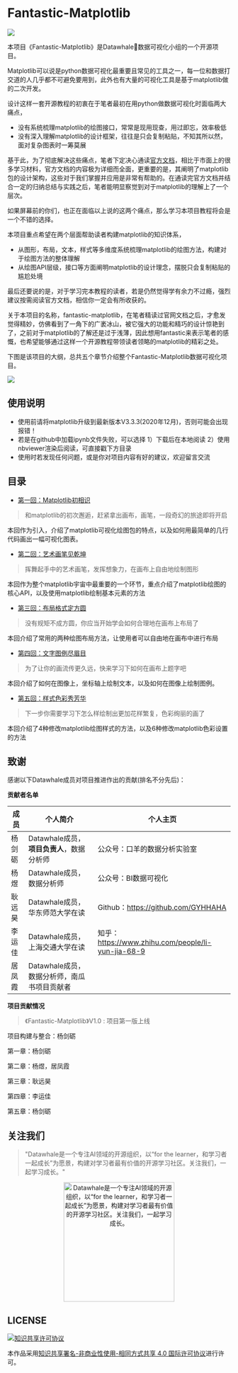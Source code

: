 # Fantastic-Matplotlib

![](https://matplotlib.org/_static/logo2_compressed.svg)

本项目《Fantastic-Matplotlib》是Datawhale🐳数据可视化小组的一个开源项目。

Matplotlib可以说是python数据可视化最重要且常见的工具之一，每一位和数据打交道的人几乎都不可避免要用到，此外也有大量的可视化工具是基于matplotlib做的二次开发。

设计这样一套开源教程的初衷在于笔者最初在用python做数据可视化时面临两大痛点，

- 没有系统梳理matplotlib的绘图接口，常常是现用现查，用过即忘，效率极低
- 没有深入理解matplotlib的设计框架，往往是只会复制粘贴，不知其所以然，面对复杂图表时一筹莫展

基于此，为了彻底解决这些痛点，笔者下定决心通读[官方文档](https://matplotlib.org/)，相比于市面上的很多学习材料，官方文档的内容极为详细而全面，更重要的是，其阐明了matplotlib包的设计架构，这些对于我们掌握并应用是非常有帮助的。在通读完官方文档并结合一定的归纳总结与实践之后，笔者能明显察觉到对于matplotlib的理解上了一个层次。

如果屏幕前的你们，也正在面临以上说的这两个痛点，那么学习本项目教程将会是一个不错的选择。

本项目重点希望在两个层面帮助读者构建matplotlib的知识体系，

- 从图形，布局，文本，样式等多维度系统梳理matplotlib的绘图方法，构建对于绘图方法的整体理解
- 从绘图API层级，接口等方面阐明matplotlib的设计理念，摆脱只会复制粘贴的尴尬处境

最后还要说的是，对于学习完本教程的读者，若是仍然觉得学有余力不过瘾，强烈建议按需阅读官方文档，相信你一定会有所收获的。

关于本项目的名称，fantastic-matplotlib，在笔者精读过官网文档之后，才愈发觉得精妙，仿佛看到了一角下的广袤冰山，被它强大的功能和精巧的设计惊艳到了，之前对于matplotlib的了解还是过于浅薄，因此想用fantastic来表示笔者的感慨，也希望能够通过这样一个开源教程带领读者领略的matplotlib的精彩之处。

下图是该项目的大纲，总共五个章节介绍整个Fantastic-Matplotlib数据可视化项目。

![](https://img-blog.csdnimg.cn/20210530234005720.png)

## 使用说明

- 使用前请将matplotlib升级到最新版本V3.3.3(2020年12月)，否则可能会出现报错！
- 若是在github中加载ipynb文件失败，可以选择 1）下载后在本地阅读 2）使用nbviewer渲染后阅读，可直接戳下方目录
- 使用时若发现任何问题，或是你对项目内容有好的建议，欢迎留言交流


## 目录

* [第一回：Matplotlib初相识](https://nbviewer.jupyter.org/github/datawhalechina/fantastic-matplotlib/blob/main/%E7%AC%AC%E4%B8%80%E5%9B%9E%EF%BC%9AMatplotlib%E5%88%9D%E7%9B%B8%E8%AF%86.ipynb)

> 和matplotlib的初次邂逅，赶紧拿出画布，画笔，一段奇幻的旅途即将开启

本回作为引入，介绍了matplotlib可视化绘图包的特点，以及如何用最简单的几行代码画出一幅可视化图表。

* [第二回：艺术画笔见乾坤](https://nbviewer.jupyter.org/github/datawhalechina/fantastic-matplotlib/blob/main/%E7%AC%AC%E4%BA%8C%E5%9B%9E%EF%BC%9A%E8%89%BA%E6%9C%AF%E7%94%BB%E7%AC%94%E8%A7%81%E4%B9%BE%E5%9D%A4.ipynb)

> 挥舞起手中的艺术画笔，发挥想象力，在画布上自由地绘制图形

本回作为整个matplotlib宇宙中最重要的一个环节，重点介绍了matplotlib绘图的核心API，以及使用matplotlib绘制基本元素的方法

* [第三回：布局格式定方圆](https://nbviewer.jupyter.org/github/datawhalechina/fantastic-matplotlib/blob/main/%E7%AC%AC%E4%B8%89%E5%9B%9E%EF%BC%9A%E5%B8%83%E5%B1%80%E6%A0%BC%E5%BC%8F%E5%AE%9A%E6%96%B9%E5%9C%86.ipynb)

> 没有规矩不成方圆，你应当开始学会如何合理地在画布上布局了

本回介绍了常用的两种绘图布局方法，让使用者可以自由地在画布中进行布局

* [第四回：文字图例尽眉目](https://nbviewer.jupyter.org/github/datawhalechina/fantastic-matplotlib/blob/main/%E7%AC%AC%E5%9B%9B%E5%9B%9E%EF%BC%9A%E6%96%87%E5%AD%97%E5%9B%BE%E4%BE%8B%E5%B0%BD%E7%9C%89%E7%9B%AE.ipynb)

> 为了让你的画流传更久远，快来学习下如何在画布上题字吧

本回介绍了如何在图像上，坐标轴上绘制文本，以及如何在图像上绘制图例。

* [第五回：样式色彩秀芳华](https://nbviewer.jupyter.org/github/datawhalechina/fantastic-matplotlib/blob/main/%E7%AC%AC%E4%BA%94%E5%9B%9E%EF%BC%9A%E6%A0%B7%E5%BC%8F%E8%89%B2%E5%BD%A9%E7%A7%80%E8%8A%B3%E5%8D%8E.ipynb)

> 下一步你需要学习下怎么样绘制出更加花样繁复，色彩绚丽的画了

本回介绍了4种修改matplotlib绘图样式的方法，以及6种修改matplotlib色彩设置的方法


## 致谢

感谢以下Datawhale成员对项目推进作出的贡献(排名不分先后)：

**贡献者名单**

| 成员   | 个人简介                              | 个人主页                                           |
| ------ | ------------------------------------------- | -------------------------------------------------- |
| 杨剑砺 | Datawhale成员，**项目负责人**，数据分析师   | 公众号：口羊的数据分析实验室                       |
| 杨煜   | Datawhale成员，数据分析师                   | 公众号：BI数据可视化                               |
| 耿远昊 | Datawhale成员，华东师范大学在读             | Github：https://github.com/GYHHAHA                 |
| 李运佳 | Datawhale成员，上海交通大学在读             | 知乎：https://www.zhihu.com/people/li-yun-jia-68-9 |
| 居凤霞 | Datawhale成员，数据分析师，南瓜书项目贡献者 |                                                    |

**项目贡献情况**

> 《Fantastic-Matplotlib》V1.0 : 项目第一版上线

项目构建与整合：杨剑砺

第一章：杨剑砺

第二章：杨煜，居凤霞

第三章：耿远昊

第四章：李运佳

第五章：杨剑砺

## 关注我们

> "Datawhale是一个专注AI领域的开源组织，以“for the learner，和学习者一起成长”为愿景，构建对学习者最有价值的开源学习社区。关注我们，一起学习成长。"

<div align=center><img src="https://img-blog.csdnimg.cn/20210607220347359.png" width = "250" height = "270" alt="Datawhale是一个专注AI领域的开源组织，以“for the learner，和学习者一起成长”为愿景，构建对学习者最有价值的开源学习社区。关注我们，一起学习成长。"></div>

## LICENSE

<a rel="license" href="http://creativecommons.org/licenses/by-nc-sa/4.0/"><img alt="知识共享许可协议" style="border-width:0" src="https://img.shields.io/badge/license-CC%20BY--NC--SA%204.0-lightgrey" /></a>

本作品采用<a rel="license" href="http://creativecommons.org/licenses/by-nc-sa/4.0/">知识共享署名-非商业性使用-相同方式共享 4.0 国际许可协议</a>进行许可。